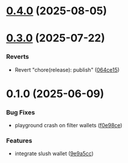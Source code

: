 # [0.4.0](https://github.com/rango-exchange/rango-client/compare/provider-slush@0.3.0...provider-slush@0.4.0) (2025-08-05)



# [0.3.0](https://github.com/rango-exchange/rango-client/compare/provider-slush@0.2.0...provider-slush@0.3.0) (2025-07-22)


### Reverts

* Revert "chore(release): publish" ([064ce15](https://github.com/rango-exchange/rango-client/commit/064ce157a2f819856f647f83aeb1c0410542e8d7))



# 0.1.0 (2025-06-09)


### Bug Fixes

* playground crash on filter wallets ([f0e98ce](https://github.com/rango-exchange/rango-client/commit/f0e98cec6377324385e429df1b6f739770eff089))


### Features

* integrate slush wallet ([9e9a5cc](https://github.com/rango-exchange/rango-client/commit/9e9a5ccb802fbd1f9a50322a89f65b557f152c6a))




